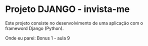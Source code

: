 # Projeto DJANGO - invista-me

Este projeto consiste no desenvolvimento de uma aplicação com o frameword Django (Python).

Onde eu parei: Bonus 1 - aula 9
